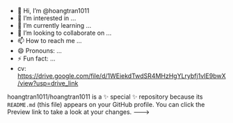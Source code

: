 - 👋 Hi, I’m @hoangtran1011
- 👀 I’m interested in ...
- 🌱 I’m currently learning ...
- 💞️ I’m looking to collaborate on ...
- 📫 How to reach me ...
- 😄 Pronouns: ...
- ⚡ Fun fact: ...
- cv: https://drive.google.com/file/d/1WEiekdTwdSR4MHzHgYLrybfj1vIE9bwX/view?usp=drive_link
  
hoangtran1011/hoangtran1011 is a ✨ special ✨ repository because its `README.md` (this file) appears on your GitHub profile.
You can click the Preview link to take a look at your changes.
--->
